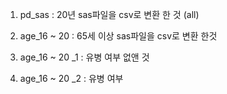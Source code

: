 1. pd_sas : 20년 sas파일을 csv로 변환 한 것 (all)

2. age_16 ~ 20 : 65세 이상 sas파일을 csv로 변환 한것

3. age_16 ~ 20 _1 : 유병 여부 없앤 것  

4. age_16 ~ 20 _2 : 유병 여부